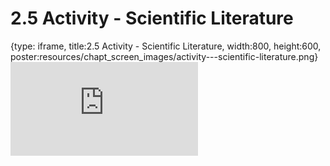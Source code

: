 # 2.5 Activity - Scientific Literature
 
{type: iframe, title:2.5 Activity - Scientific Literature, width:800, height:600, poster:resources/chapt_screen_images/activity---scientific-literature.png}
![](https://vgaysin1.github.io/CURE-MicrobialMysteries-test/activity---scientific-literature.html)
 

 

